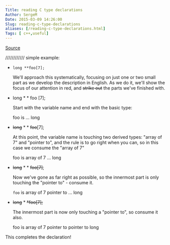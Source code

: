 ```yaml
---
Title: reading C type declarations
Author: SergeM
Date: 2015-03-09 14:26:00
Slug: reading-c-type-declarations
aliases: [/reading-c-type-declarations.html]
Tags: [ c++,useful]
---
```




[Source](http://www.unixwiz.net/techtips/reading-cdecl.html)

////////////
simple example:


* `long **foo[7];`

  We'll approach this systematically, focusing on just one or two small part as we develop the description in English. As we do it, we'll show the focus of our attention in red, and <strike>strike out</strike> the parts we've finished with.



* long * * foo [7];

  Start with the variable name and end with the basic type: 

  foo is ... long 


* <strike>long</strike> * * <strike>foo</strike>[7];
  
  At this point, the variable name is touching two derived types: "array of 7" and "pointer to", and the rule is to go right when you can, so in this case we consume the "array of 7" 

  foo is array of 7 ... long 


* <strike>long</strike> * * <strike>foo[7]</strike>;
  
  Now we've gone as far right as possible, so the innermost part is only touching the "pointer to" - consume it. 

  `foo` is array of 7 pointer to ... long 


* <strike>long</strike> * <strike>*foo[7];</strike>
      
    The innermost part is now only touching a "pointer to", so consume it also. 
    
    foo is array of 7 pointer to pointer to long 



This completes the declaration! 

